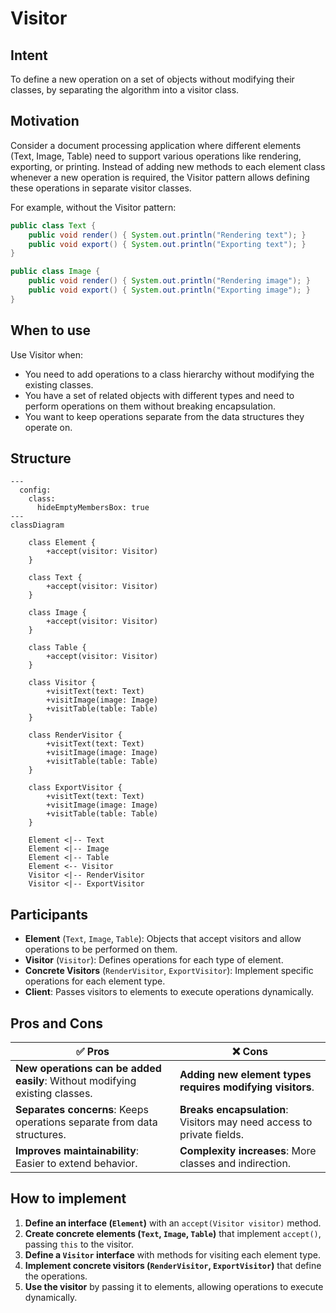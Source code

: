 # Visitor

## Intent

To define a new operation on a set of objects without modifying their classes, by separating the algorithm into a visitor class.

## Motivation

Consider a document processing application where different elements (Text, Image, Table) need to support various operations like rendering, exporting, or printing. Instead of adding new methods to each element class whenever a new operation is required, the Visitor pattern allows defining these operations in separate visitor classes.

For example, without the Visitor pattern:

```java
public class Text {
    public void render() { System.out.println("Rendering text"); }
    public void export() { System.out.println("Exporting text"); }
}

public class Image {
    public void render() { System.out.println("Rendering image"); }
    public void export() { System.out.println("Exporting image"); }
}
```

## When to use

Use Visitor when:

- You need to add operations to a class hierarchy without modifying the existing classes.
- You have a set of related objects with different types and need to perform operations on them without breaking encapsulation.
- You want to keep operations separate from the data structures they operate on.

## Structure

```mermaid
---
  config:
    class:
      hideEmptyMembersBox: true
---
classDiagram

    class Element {
        +accept(visitor: Visitor)
    }

    class Text {
        +accept(visitor: Visitor)
    }

    class Image {
        +accept(visitor: Visitor)
    }

    class Table {
        +accept(visitor: Visitor)
    }

    class Visitor {
        +visitText(text: Text)
        +visitImage(image: Image)
        +visitTable(table: Table)
    }

    class RenderVisitor {
        +visitText(text: Text)
        +visitImage(image: Image)
        +visitTable(table: Table)
    }

    class ExportVisitor {
        +visitText(text: Text)
        +visitImage(image: Image)
        +visitTable(table: Table)
    }

    Element <|-- Text
    Element <|-- Image
    Element <|-- Table
    Element <-- Visitor
    Visitor <|-- RenderVisitor
    Visitor <|-- ExportVisitor
```

## Participants

- **Element** (`Text`, `Image`, `Table`): Objects that accept visitors and allow operations to be performed on them.
- **Visitor** (`Visitor`): Defines operations for each type of element.
- **Concrete Visitors** (`RenderVisitor`, `ExportVisitor`): Implement specific operations for each element type.
- **Client**: Passes visitors to elements to execute operations dynamically.

## Pros and Cons

| ✅ Pros                                              | ❌ Cons                                                 |
|-----------------------------------------------------|--------------------------------------------------------|
| **New operations can be added easily**: Without modifying existing classes. | **Adding new element types requires modifying visitors**. |
| **Separates concerns**: Keeps operations separate from data structures. | **Breaks encapsulation**: Visitors may need access to private fields. |
| **Improves maintainability**: Easier to extend behavior. | **Complexity increases**: More classes and indirection. |

## How to implement

1. **Define an interface (`Element`)** with an `accept(Visitor visitor)` method.
2. **Create concrete elements (`Text`, `Image`, `Table`)** that implement `accept()`, passing `this` to the visitor.
3. **Define a `Visitor` interface** with methods for visiting each element type.
4. **Implement concrete visitors (`RenderVisitor`, `ExportVisitor`)** that define the operations.
5. **Use the visitor** by passing it to elements, allowing operations to execute dynamically.